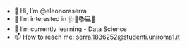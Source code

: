 - 👋 Hi, I’m @eleonoraserra
- 👀 I’m interested in 🩺🧬📚💻🌞
- 🌱 I’m currently learning - Data Science 
- 📫 How to reach me: serra.1836252@studenti.uniroma1.it

